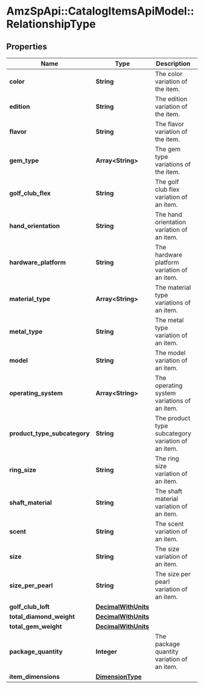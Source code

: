 # AmzSpApi::CatalogItemsApiModel::RelationshipType

## Properties
Name | Type | Description | Notes
------------ | ------------- | ------------- | -------------
**color** | **String** | The color variation of the item. | [optional] 
**edition** | **String** | The edition variation of the item. | [optional] 
**flavor** | **String** | The flavor variation of the item. | [optional] 
**gem_type** | **Array&lt;String&gt;** | The gem type variations of the item. | [optional] 
**golf_club_flex** | **String** | The golf club flex variation of an item. | [optional] 
**hand_orientation** | **String** | The hand orientation variation of an item. | [optional] 
**hardware_platform** | **String** | The hardware platform variation of an item. | [optional] 
**material_type** | **Array&lt;String&gt;** | The material type variations of an item. | [optional] 
**metal_type** | **String** | The metal type variation of an item. | [optional] 
**model** | **String** | The model variation of an item. | [optional] 
**operating_system** | **Array&lt;String&gt;** | The operating system variations of an item. | [optional] 
**product_type_subcategory** | **String** | The product type subcategory variation of an item. | [optional] 
**ring_size** | **String** | The ring size variation of an item. | [optional] 
**shaft_material** | **String** | The shaft material variation of an item. | [optional] 
**scent** | **String** | The scent variation of an item. | [optional] 
**size** | **String** | The size variation of an item. | [optional] 
**size_per_pearl** | **String** | The size per pearl variation of an item. | [optional] 
**golf_club_loft** | [**DecimalWithUnits**](DecimalWithUnits.md) |  | [optional] 
**total_diamond_weight** | [**DecimalWithUnits**](DecimalWithUnits.md) |  | [optional] 
**total_gem_weight** | [**DecimalWithUnits**](DecimalWithUnits.md) |  | [optional] 
**package_quantity** | **Integer** | The package quantity variation of an item. | [optional] 
**item_dimensions** | [**DimensionType**](DimensionType.md) |  | [optional] 

